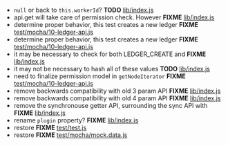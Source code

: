 - `null` or back to `this.workerId`? __TODO__ [lib/index.js](lib/index.js)
- api.get will take care of permission check.  However __FIXME__ [lib/index.js](lib/index.js)
- determine proper behavior, this test creates a new ledger __FIXME__ [test/mocha/10-ledger-api.js](test/mocha/10-ledger-api.js)
- determine proper behavior, this test creates a new ledger __FIXME__ [test/mocha/10-ledger-api.js](test/mocha/10-ledger-api.js)
- it may be necessary to check for both LEDGER_CREATE and __FIXME__ [lib/index.js](lib/index.js)
- it may not be necessary to hash all of these values __TODO__ [lib/index.js](lib/index.js)
- need to finalize permission model in `getNodeIterator` __FIXME__ [test/mocha/10-ledger-api.js](test/mocha/10-ledger-api.js)
- remove backwards compatibility with old 3 param API __FIXME__ [lib/index.js](lib/index.js)
- remove backwards compatibility with old 4 param API __FIXME__ [lib/index.js](lib/index.js)
- remove the synchronouse getter API, surrounding the sync API with __FIXME__ [lib/index.js](lib/index.js)
- rename `plugin` property? __FIXME__ [lib/index.js](lib/index.js)
- restore __FIXME__ [test/test.js](test/test.js)
- restore __FIXME__ [test/mocha/mock.data.js](test/mocha/mock.data.js)
